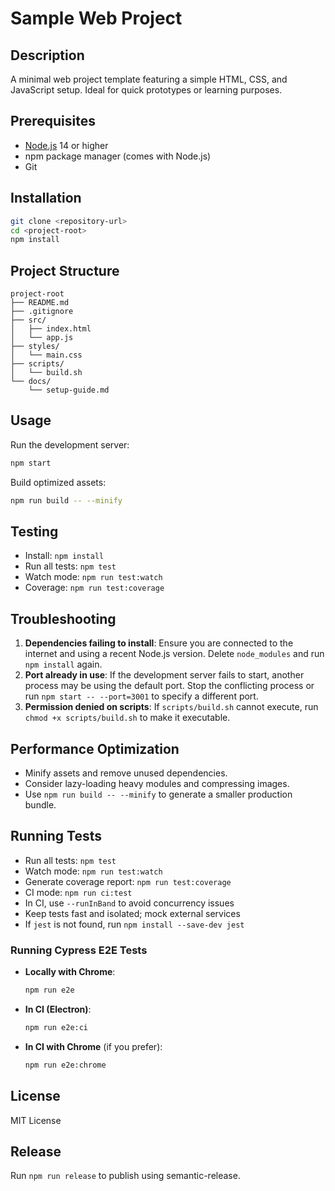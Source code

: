 # Sample Web Project

## Description
A minimal web project template featuring a simple HTML, CSS, and JavaScript setup. Ideal for quick prototypes or learning purposes.

## Prerequisites
- [Node.js](https://nodejs.org/) 14 or higher
- npm package manager (comes with Node.js)
- Git

## Installation
```bash
git clone <repository-url>
cd <project-root>
npm install
```

## Project Structure
```
project-root
├── README.md
├── .gitignore
├── src/
│   ├── index.html
│   └── app.js
├── styles/
│   └── main.css
├── scripts/
│   └── build.sh
└── docs/
    └── setup-guide.md
```

## Usage
Run the development server:
```bash
npm start
```
Build optimized assets:
```bash
npm run build -- --minify
```

## Testing
- Install: `npm install`
- Run all tests: `npm test`
- Watch mode: `npm run test:watch`
- Coverage: `npm run test:coverage`

## Troubleshooting
1. **Dependencies failing to install**: Ensure you are connected to the internet and using a recent Node.js version. Delete `node_modules` and run `npm install` again.
2. **Port already in use**: If the development server fails to start, another process may be using the default port. Stop the conflicting process or run `npm start -- --port=3001` to specify a different port.
3. **Permission denied on scripts**: If `scripts/build.sh` cannot execute, run `chmod +x scripts/build.sh` to make it executable.

## Performance Optimization
- Minify assets and remove unused dependencies.
- Consider lazy-loading heavy modules and compressing images.
- Use `npm run build -- --minify` to generate a smaller production bundle.

## Running Tests
- Run all tests: `npm test`
- Watch mode: `npm run test:watch`
- Generate coverage report: `npm run test:coverage`
- CI mode: `npm run ci:test`
- In CI, use `--runInBand` to avoid concurrency issues
- Keep tests fast and isolated; mock external services
- If `jest` is not found, run `npm install --save-dev jest`

### Running Cypress E2E Tests
- **Locally with Chrome**:
  ```bash
  npm run e2e
  ```
- **In CI (Electron)**:
  ```bash
  npm run e2e:ci
  ```
- **In CI with Chrome** (if you prefer):
  ```bash
  npm run e2e:chrome
  ```

## License
MIT License

## Release
Run `npm run release` to publish using semantic-release.
